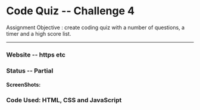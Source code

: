 # Code Quiz -- Challenge 4
Assignment Objective : create coding quiz with a number of questions, a timer and a high score list.
_________________________________________________
### Website -- https etc

### Status -- Partial

#### ScreenShots: 



### Code Used: HTML, CSS and JavaScript


